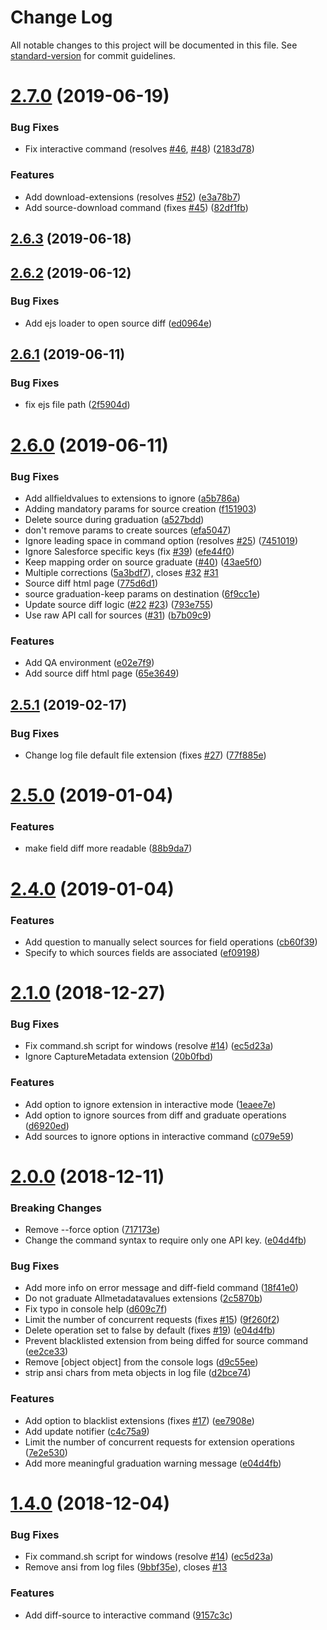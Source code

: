 # Change Log

All notable changes to this project will be documented in this file. See [standard-version](https://github.com/conventional-changelog/standard-version) for commit guidelines.

<a name="2.7.0"></a>
# [2.7.0](https://github.com/coveo/platform-client/compare/v2.6.3...v2.7.0) (2019-06-19)


### Bug Fixes

* Fix interactive command (resolves [#46](https://github.com/coveo/platform-client/issues/46), [#48](https://github.com/coveo/platform-client/issues/48)) ([2183d78](https://github.com/coveo/platform-client/commit/2183d78))


### Features

* Add download-extensions (resolves [#52](https://github.com/coveo/platform-client/issues/52)) ([e3a78b7](https://github.com/coveo/platform-client/commit/e3a78b7))
* Add source-download command (fixes [#45](https://github.com/coveo/platform-client/issues/45)) ([82df1fb](https://github.com/coveo/platform-client/commit/82df1fb))



<a name="2.6.3"></a>
## [2.6.3](https://github.com/coveo/platform-client/compare/v2.6.2...v2.6.3) (2019-06-18)



<a name="2.6.2"></a>
## [2.6.2](https://github.com/coveo/platform-client/compare/v2.6.1...v2.6.2) (2019-06-12)


### Bug Fixes

* Add ejs loader to open source diff ([ed0964e](https://github.com/coveo/platform-client/commit/ed0964e))



<a name="2.6.1"></a>
## [2.6.1](https://github.com/coveo/platform-client/compare/v2.6.0...v2.6.1) (2019-06-11)


### Bug Fixes

* fix ejs file path ([2f5904d](https://github.com/coveo/platform-client/commit/2f5904d))



<a name="2.6.0"></a>
# [2.6.0](https://github.com/coveo/platform-client/compare/v2.5.1...v2.6.0) (2019-06-11)


### Bug Fixes

* Add allfieldvalues to extensions to ignore ([a5b786a](https://github.com/coveo/platform-client/commit/a5b786a))
* Adding mandatory params for source creation ([f151903](https://github.com/coveo/platform-client/commit/f151903))
* Delete source during graduation ([a527bdd](https://github.com/coveo/platform-client/commit/a527bdd))
* don't remove params to create sources ([efa5047](https://github.com/coveo/platform-client/commit/efa5047))
* Ignore leading space in command option (resolves [#25](https://github.com/coveo/platform-client/issues/25)) ([7451019](https://github.com/coveo/platform-client/commit/7451019))
* Ignore Salesforce specific keys (fix [#39](https://github.com/coveo/platform-client/issues/39)) ([efe44f0](https://github.com/coveo/platform-client/commit/efe44f0))
* Keep mapping order on source graduate ([#40](https://github.com/coveo/platform-client/issues/40)) ([43ae5f0](https://github.com/coveo/platform-client/commit/43ae5f0))
* Multiple corrections ([5a3bdf7](https://github.com/coveo/platform-client/commit/5a3bdf7)), closes [#32](https://github.com/coveo/platform-client/issues/32) [#31](https://github.com/coveo/platform-client/issues/31)
* Source diff html page ([775d6d1](https://github.com/coveo/platform-client/commit/775d6d1))
* source graduation-keep params on destination ([6f9cc1e](https://github.com/coveo/platform-client/commit/6f9cc1e))
* Update source diff logic ([#22](https://github.com/coveo/platform-client/issues/22) [#23](https://github.com/coveo/platform-client/issues/23)) ([793e755](https://github.com/coveo/platform-client/commit/793e755))
* Use raw API call for sources ([#31](https://github.com/coveo/platform-client/issues/31)) ([b7b09c9](https://github.com/coveo/platform-client/commit/b7b09c9))


### Features

* Add QA environment ([e02e7f9](https://github.com/coveo/platform-client/commit/e02e7f9))
* Add source diff html page ([65e3649](https://github.com/coveo/platform-client/commit/65e3649))



<a name="2.5.1"></a>
## [2.5.1](https://github.com/coveo/platform-client/compare/v2.5.0...v2.5.1) (2019-02-17)


### Bug Fixes

* Change log file default file extension (fixes [#27](https://github.com/coveo/platform-client/issues/27)) ([77f885e](https://github.com/coveo/platform-client/commit/77f885e))



<a name="2.5.0"></a>
# [2.5.0](https://github.com/coveo/platform-client/compare/v2.4.0...v2.5.0) (2019-01-04)


### Features

* make field diff more readable ([88b9da7](https://github.com/coveo/platform-client/commit/88b9da7))



<a name="2.4.0"></a>
# [2.4.0](https://github.com/coveo/platform-client/compare/v2.3.1...v2.4.0) (2019-01-04)


### Features

* Add question to manually select sources for field operations ([cb60f39](https://github.com/coveo/platform-client/commit/cb60f39))
* Specify to which sources fields are associated ([ef09198](https://github.com/coveo/platform-client/commit/ef09198))


<!--
<a name="2.3.1"></a>
## [2.3.1](https://github.com/coveo/platform-client/compare/v2.3.0...v2.3.1) (2018-12-27) 



<a name="2.3.0"></a>
# [2.3.0](https://github.com/coveo/platform-client/compare/v2.2.0...v2.3.0) (2018-12-27)



<a name="2.2.0"></a>
# [2.2.0](https://github.com/coveo/platform-client/compare/v2.1.0...v2.2.0) (2018-12-27)

 -->

<a name="2.1.0"></a>
# [2.1.0](https://github.com/coveo/platform-client/compare/v2.0.0...v2.1.0) (2018-12-27)


### Bug Fixes

* Fix command.sh script for windows (resolve [#14](https://github.com/coveo/platform-client/issues/14)) ([ec5d23a](https://github.com/coveo/platform-client/commit/ec5d23a))
* Ignore CaptureMetadata extension ([20b0fbd](https://github.com/coveo/platform-client/commit/20b0fbd))


### Features

* Add option to ignore extension in interactive mode ([1eaee7e](https://github.com/coveo/platform-client/commit/1eaee7e))
* Add option to ignore sources from diff and graduate operations ([d6920ed](https://github.com/coveo/platform-client/commit/d6920ed))
* Add sources to ignore options in interactive command ([c079e59](https://github.com/coveo/platform-client/commit/c079e59))



<a name="2.0.0"></a>
# [2.0.0](https://github.com/coveo/platform-client/compare/v1.5.0...v2.0.0) (2018-12-11)


### Breaking Changes
* Remove --force option ([717173e](https://github.com/coveo/platform-client/commit/717173e))
* Change the command syntax to require only one API key. ([e04d4fb](https://github.com/coveo/platform-client/commit/e04d4fb))


### Bug Fixes

* Add more info on error message and diff-field command ([18f41e0](https://github.com/coveo/platform-client/commit/18f41e0))
* Do not graduate Allmetadatavalues extensions ([2c5870b](https://github.com/coveo/platform-client/commit/2c5870b))
* Fix typo in console help ([d609c7f](https://github.com/coveo/platform-client/commit/d609c7f))
* Limit the number of concurrent requests (fixes [#15](https://github.com/coveo/platform-client/issues/15)) ([9f260f2](https://github.com/coveo/platform-client/commit/9f260f2))
* Delete operation set to false by default (fixes [#19](https://github.com/coveo/platform-client/issues/19)) ([e04d4fb](https://github.com/coveo/platform-client/commit/e04d4fb))
* Prevent blacklisted extension from being diffed for source command ([ee2ce33](https://github.com/coveo/platform-client/commit/ee2ce33))
* Remove [object object] from the console logs ([d9c55ee](https://github.com/coveo/platform-client/commit/d9c55ee))
* strip ansi chars from meta objects in log file ([d2bce74](https://github.com/coveo/platform-client/commit/d2bce74))


### Features

* Add option to blacklist extensions (fixes [#17](https://github.com/coveo/platform-client/issues/17)) ([ee7908e](https://github.com/coveo/platform-client/commit/ee7908e))
* Add update notifier ([c4c75a9](https://github.com/coveo/platform-client/commit/c4c75a9))
* Limit the number of concurrent requests for extension operations ([7e2e530](https://github.com/coveo/platform-client/commit/7e2e530))
* Add more meaningful graduation warning message ([e04d4fb](https://github.com/coveo/platform-client/commit/e04d4fb))



<!-- <a name="1.5.0"></a>
# [1.5.0](https://github.com/coveo/platform-client/compare/v1.4.0...v1.5.0) (2018-12-05)
 -->


<a name="1.4.0"></a>
# [1.4.0](https://github.com/coveo/platform-client/compare/v1.3.1...v1.4.0) (2018-12-04)


### Bug Fixes

* Fix command.sh script for windows (resolve [#14](https://github.com/coveo/platform-client/issues/14)) ([ec5d23a](https://github.com/coveo/platform-client/commit/ec5d23a))
* Remove ansi from log files ([9bbf35e](https://github.com/coveo/platform-client/commit/9bbf35e)), closes [#13](https://github.com/coveo/platform-client/issues/13)


### Features

* Add diff-source to interactive command ([9157c3c](https://github.com/coveo/platform-client/commit/9157c3c))
